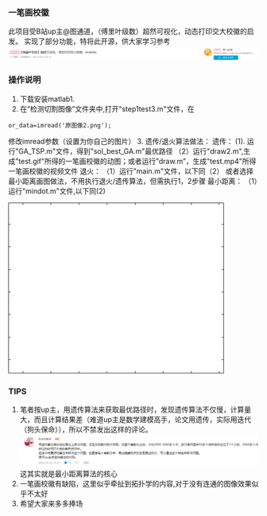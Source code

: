 ### 一笔画校徽
此项目受B站up主@图通道，（傅里叶级数）超然可视化，动态打印交大校徽的启发。 实现了部分功能，特将此开源，供大家学习参考
![输入图片说明](5.png)

### 操作说明

1. 下载安装matlab1. 
2. 在“检测切割图像”文件夹中,打开"step1test3.m"文件，在

```
or_data=imread('原图像2.png');
```
修改imread参数（设置为你自己的图片）
3. 遗传/退火算法做法：
遗传：
(1). 运行"GA_TSP.m"文件，得到"sol_best_GA.m"最优路径
（2）运行"draw2.m",生成"test.gif"所得的一笔画校徽的动图；或者运行”draw.m”，生成"test.mp4"所得一笔画校徽的视频文件
退火：
（1）运行"main.m"文件，以下同（2）
或者选择最小距离画图做法，不用执行退火/遗传算法，但需执行1，2步骤
最小距离：
（1）运行"mindot.m"文件,以下同(2)

![输入图片说明](test.gif)

### TIPS
1. 笔者按up主，用遗传算法来获取最优路径时，发现遗传算法不仅慢，计算量大，而且计算结果差（难道up主是数学建模高手，论文用遗传，实际用迭代（狗头保命）），所以不禁发出这样的评论。
![输入图片说明](6.png)
这其实就是最小距离算法的核心
2. 一笔画校徽有缺陷，这里似乎牵扯到拓扑学的内容,对于没有连通的图像效果似乎不太好
3. 希望大家来多多捧场


